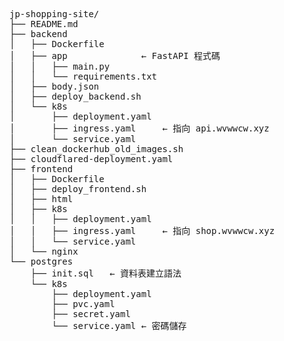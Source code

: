 <pre> 
jp-shopping-site/
├── README.md
├── backend
│   ├── Dockerfile
│   ├── app              ← FastAPI 程式碼
│   │   ├── main.py
│   │   └── requirements.txt
│   ├── body.json
│   ├── deploy_backend.sh
│   └── k8s
│       ├── deployment.yaml
│       ├── ingress.yaml     ← 指向 api.wvwwcw.xyz
│       └── service.yaml
├── clean_dockerhub_old_images.sh
├── cloudflared-deployment.yaml
├── frontend
│   ├── Dockerfile
│   ├── deploy_frontend.sh
│   ├── html
│   ├── k8s
│   │   ├── deployment.yaml
│   │   ├── ingress.yaml     ← 指向 shop.wvwwcw.xyz
│   │   └── service.yaml
│   └── nginx
└── postgres
    ├── init.sql   ← 資料表建立語法
    └── k8s
        ├── deployment.yaml
        ├── pvc.yaml
        ├── secret.yaml
        └── service.yaml ← 密碼儲存
</pre>
